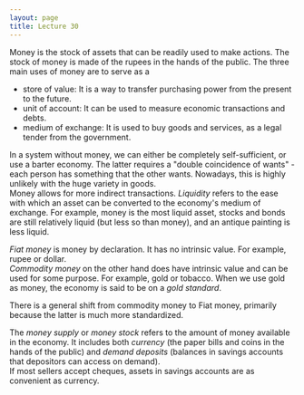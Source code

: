 ```yaml
---
layout: page
title: Lecture 30
---
```


<script type="text/javascript" async src="https://cdnjs.cloudflare.com/ajax/libs/mathjax/2.7.5/latest.js?config=TeX-MML-AM_CHTML" async></script>

Money is the stock of assets that can be readily used to make actions. The stock of money is made of the rupees in the hands of the public. The three main uses of money are to serve as a
* store of value: It is a way to transfer purchasing power from the present to the future.
* unit of account: It can be used to measure economic transactions and debts.
* medium of exchange: It is used to buy goods and services, as a legal tender from the government.

In a system without money, we can either be completely self-sufficient, or use a barter economy. The latter requires a "double coincidence of wants" - each person has something that the other wants. Nowadays, this is highly unlikely with the huge variety in goods.    
Money allows for more indirect transactions. _Liquidity_ refers to the ease with which an asset can be converted to the economy's medium of exchange. For example, money is the most liquid asset, stocks and bonds are still relatively liquid (but less so than money), and an antique painting is less liquid.

_Fiat money_ is money by declaration. It has no intrinsic value. For example, rupee or dollar.    
_Commodity money_ on the other hand does have intrinsic value and can be used for some purpose. For example, gold or tobacco. When we use gold as money, the economy is said to be on a _gold standard_.

There is a general shift from commodity money to Fiat money, primarily because the latter is much more standardized.    
<!-- Suppose instead that we use gold to pay for goods. Then we first need to ensure purity and weight, so the government might get involved to reduce transaction costs. To reduce these costs, the government can either mint gold coins of a known purity and weight, or accept gold from the public in exchange for gold certificates, which can be redeemed for a certain quantity of gold.    
The bills are just as valuable as the gold itself, but are easier to use in a transaction. This marks the natural shift from commodity money to fiat money, with everyone eventually carrying these bills instead of gold. -->

The _money supply_ or _money stock_ refers to the amount of money available in the economy. It includes both _currency_ (the paper bills and coins in the hands of the public) and _demand deposits_ (balances in savings accounts that depositors can access on demand).    
If most sellers accept cheques, assets in savings accounts are as convenient as currency.
<!-- There are three types of money in India:
* M0 is _reserve money_ - the currency in circulation, other deposits in RBI, and bankers' deposits with RBI.
* M1 is _narrow money_ - it is M0 excluding cash with banks and including demand deposits.
* M3 is _broad money_ - it is M1 together with time deposits.-->


<!-- If we don't have money, we can either be completely self-sufficient, or use a barter economy. Without money, in a barter economy, trade requires a "double coincidence of wants" - each person has something that the other wants. Nowadays, this is highly unlikely.    
Money allows for more indirect transactions.

_Fiat money_ is money by declaration. It has no intrinsic value.    
_Commodity money_ on the other hand does have intrinsic value and can be used for some purpose.

There is a general shift from commodity money to Fiat money, primarily because the latter is much more standardized. Transaction costs are reduced.

The _money supply_ or _money stock_ refers to the amount of money available in the economy. It includes both _currency_ (the paper bills and coins in the hands of the public) and _demand deposits_ (balances in bank accounts that depositors can access on demand).    
If most sellers accept cheques, assets in savings accounts are as convenient as currency.
 -->
<!-- There are three types of money in India:
* M0 is _reserve money_ - the currency in circulation, other deposits in RBI, and bankers' deposits with RBI.
* M1 is _narrow money_ - it is M0 excluding cash with banks and including demand deposits.
* M3 is _broad money_ - it is M1 together with time deposits.
 -->
